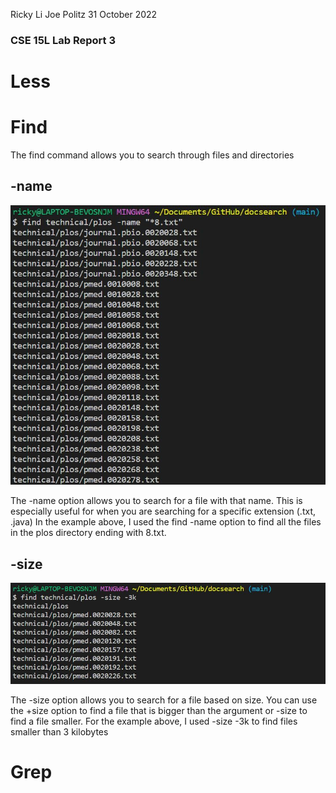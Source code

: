 Ricky Li
Joe Politz
31 October 2022

### CSE 15L Lab Report 3

# Less

# Find

The find command allows you to search through files and directories

## -name

![My Image](sc-lab-report3.JPG)

The -name option allows you to search for a file with that name. This is especially useful for when you are searching for a specific extension (.txt, .java) In the example above, I used the find -name option to find all the files in the plos directory ending with 8.txt.

## -size

![My Image](sc-lab-report3-2.JPG)

The -size option allows you to search for a file based on size. You can use the +size option to find a file that is bigger than the argument or -size to find a file smaller. For the example above, I used -size -3k to find files smaller than 3 kilobytes 

# Grep
